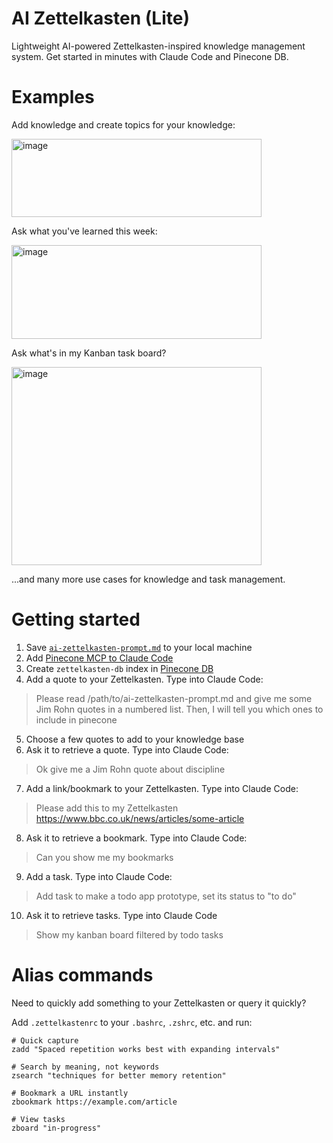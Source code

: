 # AI Zettelkasten (Lite)

Lightweight AI-powered Zettelkasten-inspired knowledge management system. Get started in minutes with Claude Code and Pinecone DB.

# Examples

Add knowledge and create topics for your knowledge:

<img width="400" height="125" alt="image" src="https://github.com/user-attachments/assets/7f613240-af81-47d9-999f-962ec1af471d" />

Ask what you've learned this week:

<img width="400" height="150" alt="image" src="https://github.com/user-attachments/assets/53f848a7-dde4-4134-9301-6ad9008e529f" />

Ask what's in my Kanban task board?

<img width="400" height="317" alt="image" src="https://github.com/user-attachments/assets/4a0a885e-374e-4669-9aa9-f1fba1853d28" />

...and many more use cases for knowledge and task management.

# Getting started

1. Save [`ai-zettelkasten-prompt.md`](./ai-zettelkasten-prompt.md) to your local machine
2. Add [Pinecone MCP to Claude Code](https://docs.pinecone.io/guides/operations/mcp-server)
3. Create `zettelkasten-db` index in [Pinecone DB](https://app.pinecone.io/)
4. Add a quote to your Zettelkasten. Type into Claude Code:
  > Please read /path/to/ai-zettelkasten-prompt.md and give me some Jim Rohn quotes in a numbered list. Then, I will tell you which ones to include in pinecone
5. Choose a few quotes to add to your knowledge base
6. Ask it to retrieve a quote. Type into Claude Code:
  > Ok give me a Jim Rohn quote about discipline
7. Add a link/bookmark to your Zettelkasten. Type into Claude Code:
  > Please add this to my Zettelkasten https://www.bbc.co.uk/news/articles/some-article
8. Ask it to retrieve a bookmark. Type into Claude Code:
  > Can you show me my bookmarks
9. Add a task. Type into Claude Code:
  > Add task to make a todo app prototype, set its status to "to do"
10. Ask it to retrieve tasks. Type into Claude Code
  > Show my kanban board filtered by todo tasks

# Alias commands

Need to quickly add something to your Zettelkasten or query it quickly? 

Add `.zettelkastenrc` to your `.bashrc`, `.zshrc`, etc. and run:

```
# Quick capture
zadd "Spaced repetition works best with expanding intervals"

# Search by meaning, not keywords
zsearch "techniques for better memory retention"

# Bookmark a URL instantly
zbookmark https://example.com/article

# View tasks
zboard "in-progress"
```
